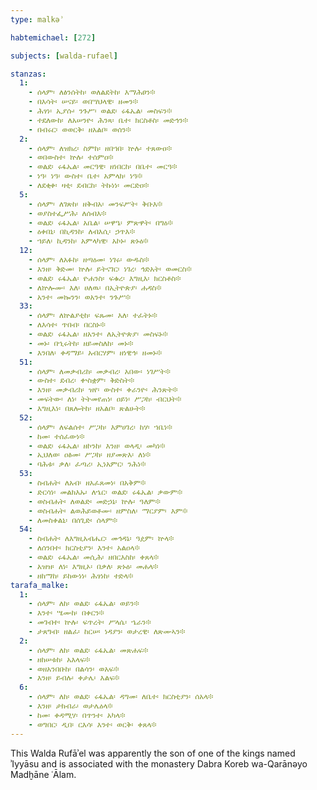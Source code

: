 ```yaml
---
type: malkəʾ

habtemichael: [272]

subjects: [walda-rufael]

stanzas:
  1:
    - ሰላም፡ ለፅንሰትከ፡ ወለልደትከ፡ እማሕፀን፨
    - በእሳት፡ ሠናይ፡ ወበሣህላዊ፡ ዘመን፨
    - ሕፃነ፡ ኢያሱ፡ ንጉሥ፡ ወልደ፡ ሩፋኤል፡ መስፍን፨
    - ተደለውከ፡ ለአሠንዮ፡ ሕንጻ፡ ቤተ፡ ክርስቶስ፡ መድኅን፨
    - በብሩር፡ ወወርቅ፡ ዘአልቦ፡ ወሰን፨
  2:
    - ሰላም፡ ለዝክረ፡ ስምከ፡ ዘበኀበ፡ ኵሉ፡ ተጸውዐ፨
    - ወበውስተ፡ ኵሉ፡ ተሰምዐ፨
    - ወልደ፡ ሩፋኤል፡ መርዓዊ፡ ዘነበርከ፡ በቤተ፡ መርዓ፨
    - ነዓ፡ ነዓ፡ ውስተ፡ ቤተ፡ አምላክ፡ ነዓ፨
    - ለደቂቀ፡ ዛቲ፡ ደብርከ፡ ትኩነነ፡ መርድዐ፨
  5:
    - ሰላም፡ ለገጽከ፡ ዘቅብአ፡ መንፍሥት፡ ቅቡእ፨
    - ወያስተፌሥሕ፡ ለሰብእ፨
    - ወልደ፡ ሩፋኤል፡ አቤል፡ ሠዋዔ፡ ምጽዋት፡ በግዕ፨
    - ዕቀበኒ፡ በኪዳንከ፡ ለብእሲ፡ ኃጥእ፨
    - ኀይለ፡ ኪዳንከ፡ አምላካዊ፡ አኮኑ፡ ጽኑዕ፨
  12:
    - ሰላም፡ ለአፉከ፡ ዘጣዕመ፡ ነገሩ፡ ውዱስ፨
    - እንዘ፡ ቅድመ፡ ኵሉ፡ ይትናገር፡ ነገረ፡ ኅድአት፡ ወመርስ፨
    - ወልደ፡ ሩፋኤል፡ ዮሐንስ፡ ፍቁረ፡ እግዚእ፡ ክርስቶስ፨
    - ለኵሎሙ፡ እለ፡ ሀለዉ፡ በኢትዮጵያ፡ ሐዳስ፨
    - አንተ፡ መኰንን፡ ወአንተ፡ ንጉሥ፨
  33:
    - ሰላም፡ ለኵልያቲከ፡ ፍጹመ፡ እለ፡ ተፈትኑ፨
    - ለእሳተ፡ ጥበብ፡ በርስኑ፨
    - ወልደ፡ ሩፋኤል፡ ዘአንተ፡ ለኢትዮጵያ፡ መስፍኑ፨
    - መኑ፡ በኂሩትከ፡ ዘይመስለከ፡ መኑ፨
    - እንበለ፡ ቀዳማይ፡ አብርሃም፡ ዘነዊኅ፡ ዘመኑ፨
  51:
    - ሰላም፡ ለመቃብሪከ፡ መቃብረ፡ አበው፡ ነገሥት፨
    - ውስተ፡ ደብረ፡ ቍስቋም፡ ቅድስት፨
    - እንዘ፡ መቃብሪከ፡ ዝየ፡ ውስተ፡ ቀራንዮ፡ ሕንጽት፨
    - መፍትው፡ ለነ፡ ትትመየጠነ፡ ዐይነ፡ ሥጋከ፡ ብርህት፨
    - እግዚእነ፡ በጸሎትከ፡ ዘአልቦ፡ ጽልሁት፨
  52:
    - ሰላም፡ ለፍልሰተ፡ ሥጋከ፡ እምሀገረ፡ ከሃ፡ ኀቤነ፨
    - ከመ፡ ተሰፈውነ፨
    - ወልደ፡ ሩፋኤል፡ ዘኮንከ፡ እንዘ፡ ወላዲ፡ መካነ፨
    - ኢህለወ፡ ዐፅመ፡ ሥጋከ፡ ዘያመጽእ፡ ለነ፨
    - ባሕቱ፡ ቃለ፡ ፈጣሪ፡ ኢነአምር፡ ንሕነ፨
  53:
    - ስብሐት፡ ለአብ፡ ዘአፈጸመነ፡ በአቅም፨
    - ድርሳነ፡ መልክእኡ፡ ለኄር፡ ወልደ፡ ሩፋኤል፡ ቃውም፨
    - ወስብሐት፡ ለወልድ፡ መድኃኔ፡ ኵሉ፡ ዓለም፨
    - ወስብሐት፡ ልወሕይወቶሙ፡ ዘምስለ፡ ማርያም፡ እም፨
    - ለመስቀልኒ፡ በሰጊድ፡ ሰላም፨
  54:
    - ስብሐት፡ ለእግዚአብሔር፡ መኅዳኔ፡ ዓዸም፡ ኵላ፨
    - ለሰንበተ፡ ክርስቲያን፡ እንተ፡ አልዐላ፨
    - ወልደ፡ ሩፋኤል፡ መሲሕ፡ ዘበርእስከ፡ ቀጸላ፨
    - አዝዝ፡ ለነ፡ እግዚኦ፡ በቃለ፡ ጽኑዕ፡ መሐላ፨
    - ዘከማከ፡ ይከውነነ፡ ሕፃነከ፡ ተድላ፨
tarafa_malke:
  1:
    - ሰላም፡ ለከ፡ ወልደ፡ ሩፋኤል፡ ወይን፨
    - እንተ፡ ሤሙከ፡ በቀርን፨
    - መገብተ፡ ኵሉ፡ ፍጥረት፡ ሥላሴ፡ ኄራን፨
    - ታጸግብ፡ ዘልፈ፡ ከርሠ፡ ነዳያን፡ ወታረዊ፡ ለጽሙኣን፨
  2:
    - ሰላም፡ ለከ፡ ወልደ፡ ሩፋኤል፡ መጽሐፍ፨
    - ዘከሠቱከ፡ አእላፍ፨
    - ወዘአንበቡከ፡ በልሳን፡ ወአፍ፨
    - እንዘ፡ ይብሉ፡ ቀታሌ፡ እልፍ፨
  6:
    - ሰላም፡ ለከ፡ ወልደ፡ ሩፋኤል፡ ዳግመ፡ ለቤተ፡ ክርስቲያን፡ ሰአላ፨
    - እንዘ፡ ታክብራ፡ ወታሌዕላ፨
    - ከመ፡ ቀዳሚሃ፡ በጥንተ፡ አካላ፨
    - ወግበር፡ ዲበ፡ ርእሳ፡ እንተ፡ ወርቅ፡ ቀጸላ፨
---
```

This Walda Rufāʾel was apparently the son of one of the kings named ʾIyyāsu and is associated with the monastery Dabra Koreb wa-Qarānəyo Madḫāne ʿĀlam.